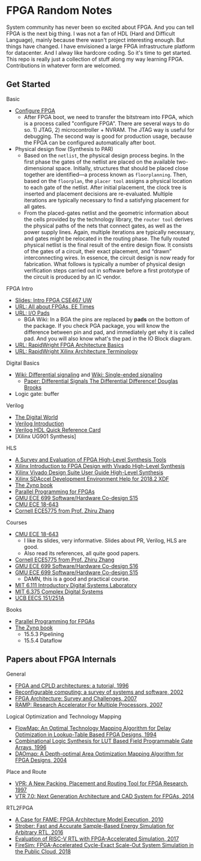 # FPGA Random Notes

System community has never been so excited about FPGA. And you can tell FPGA is
the next big thing. I was not a fan of HDL (Hard and Difficult Language), mainly
because there wasn't project interesting enough. But things have changed.
I have envisioned a large FPGA infrastructure platform for datacenter. And I alway
like hardcore coding. So it's time to get started.
This repo is really just a collection of stuff along my way learning FPGA.
Contributions in whatever form are welcomed.


## Get Started

Basic
- [Configure FPGA](https://www.fpga4fun.com/FPGAinfo7.html)
    - After FPGA boot, we need to transfer the bitstream into FPGA, which is a process called "configure FPGA". There are several ways to do so. 1) JTAG, 2) microcontroller + NVRAM. The JTAG way is useful for debugging. The second way is good for production usage, because the FPGA can be configured automatically after boot.
- Physical design flow (Synthesis to PAR)
    - Based on the `netlist`, the physical design process begins. In the first phase the gates of the
netlist are placed on the available two-dimensional space. Initially, structures that should be placed
close together are identified—a process known as `floorplanning`. Then, based on the `floorplan`,
the `placer tool` assigns a physical location to each gate of the netlist. After initial placement, the
clock tree is inserted and placement decisions are re-evaluated. Multiple iterations are typically
necessary to find a satisfying placement for all gates.
    - From the placed-gates netlist and the geometric information about the cells provided by
the technology library, the `router tool` derives the physical paths of the nets that connect gates,
as well as the power supply lines. Again, multiple iterations are typically necessary, and gates
might be relocated in the routing phase. The fully routed physical netlist is the final result of
the entire design flow. It consists of the gates of a circuit, their exact placement, and “drawn”
interconnecting wires. In essence, the circuit design is now ready for fabrication. What follows
is typically a number of physical design verification steps carried out in software before a first
prototype of the circuit is produced by an IC vendor.

FPGA Intro
- [Slides: Intro FPGA CSE467 UW](https://courses.cs.washington.edu/courses/cse467/03wi/FPGA.pdf)
- [URL: All about FPGAs, EE Times](https://www.eetimes.com/document.asp?doc_id=1274496)
- [URL: I/O Pads](http://www2.eng.cam.ac.uk/~dmh/4b7/resource/section14.htm)
  	- BGA Wiki: In a BGA the pins are replaced by __pads__ on the bottom of the package. If you check PGA package, you will know the difference between pin and pad, and immediately get why it is called pad. And you will also know what's the pad in the IO Block diagram.
- [URL: RapidWright FPGA Architecture Basics](http://www.rapidwright.io/docs/FPGA_Architecture.html)
- [URL: RapidWright Xilinx Architecture Terminology](http://www.rapidwright.io/docs/Xilinx_Architecture.html)

Digital Basics
- [Wiki: Differential signaling](https://en.wikipedia.org/wiki/Differential_signaling) and [Wiki: Single-ended signaling](https://en.wikipedia.org/wiki/Single-ended_signaling)
    - [Paper: Differential Signals The Differential Difference! Douglas Brooks](https://www.ultracad.com/articles/differentialsignals.pdf)
- Logic gate: buffer


Verilog
- [The Digital World](http://web.mit.edu/6.111/volume2/www/f2018/handouts/TheDigitalWorld.pdf)
- [Verilog Introduction](http://www.lsi.upc.edu/~jordicf/Teaching/secretsofhardware/VerilogIntroduction_Nyasulu.pdf)
- [Verilog HDL Quick Reference Card](http://www.ece.uvic.ca/~fayez/courses/ceng465/vlogref.pdf)
- [Xilinx UG901 Synthesis]

HLS
- [A Survey and Evaluation of FPGA High-Level Synthesis Tools](https://janders.eecg.utoronto.ca/pdfs/tcad_hls.pdf)
- [Xilinx Introduction to FPGA Design with Vivado High-Level Synthesis](https://www.xilinx.com/support/documentation/sw_manuals/ug998-vivado-intro-fpga-design-hls.pdf)
- [Xilinx Vivado Design Suite User Guide High-Level Synthesis](https://www.xilinx.com/support/documentation/sw_manuals/xilinx2018_2/ug902-vivado-high-level-synthesis.pdf)
- [Xilinx SDAccel Development Environment Help for 2018.2 XDF](https://www.xilinx.com/html_docs/xilinx2018_2_xdf/sdaccel_doc/index.html)
- [The Zynq book](http://www.zynqbook.com/)
- [Parallel Programming for FPGAs](https://arxiv.org/abs/1805.03648)
- [GMU ECE 699 Software/Hardware Co-design S15](https://ece.gmu.edu/coursewebpages/ECE/ECE699_SW_HW/S15/)
- [CMU ECE 18-643](http://users.ece.cmu.edu/~jhoe/doku/doku.php?id=18-643_course_schedule_fall_2017)
- [Cornell ECE5775 from Prof. Zhiru Zhang](http://www.csl.cornell.edu/courses/ece5775/)

Courses
- [CMU ECE 18-643](http://users.ece.cmu.edu/~jhoe/doku/doku.php?id=18-643_course_schedule_fall_2017)
    - I like its slides, very informative. Slides about PR, Verilog, HLS are good.
    - Also read its references, all quite good papers.
- [Cornell ECE5775 from Prof. Zhiru Zhang](http://www.csl.cornell.edu/courses/ece5775/)
- [GMU ECE 699 Software/Hardware Co-design S16](https://ece.gmu.edu/coursewebpages/ECE/ECE699_SW_HW/S16/)
- [GMU ECE 699 Software/Hardware Co-design S15](https://ece.gmu.edu/coursewebpages/ECE/ECE699_SW_HW/S15/)
    - DAMN, this is a good and practical course.
- [MIT 6.111 Introductory Digital Systems Laboratory](http://web.mit.edu/6.111/volume2/www/f2018/index.html)
- [MIT 6.375 Complex Digital Systems](http://csg.csail.mit.edu/6.375/6_375_2016_www/index.html)
- [UCB EECS 151/251A](http://inst.eecs.berkeley.edu/~eecs151/sp18/)

Books
- [Parallel Programming for FPGAs](https://arxiv.org/abs/1805.03648)
- [The Zynq book](http://www.zynqbook.com/)
    - 15.5.3 Pipelining
    - 15.5.4 Dataflow

## Papers about FPGA Internals

General
- [FPGA and CPLD architectures: a tutorial, 1996](http://www.eecg.toronto.edu/~jayar/pubs/brown/DTSurvey.pdf)
- [Reconfigurable computing: a survey of systems and software, 2002](https://people.ece.uw.edu/hauck/publications/ConfigCompute.pdf)
- [FPGA Architecture: Survey and Challenges, 2007](http://www.eecg.toronto.edu/~jayar/pubs/kuon/foundtrend08.pdf)
- [RAMP: Research Accelerator For Multiple Processors, 2007](http://citeseerx.ist.psu.edu/viewdoc/download?doi=10.1.1.437.4076&rep=rep1&type=pdf)

Logical Optimization and Technology Mapping
- [FlowMap: An Optimal Technology Mapping Algorithm for Delay Optimization in Lookup-Table Based FPGA Designs, 1994](http://citeseerx.ist.psu.edu/viewdoc/download?doi=10.1.1.22.9473&rep=rep1&type=pdf)
- [Combinational Logic Synthesis for LUT Based Field Programmable Gate Arrays, 1996](http://citeseerx.ist.psu.edu/viewdoc/download;jsessionid=A93A485E9AAE008EE16450279ED1CE63?doi=10.1.1.5.3571&rep=rep1&type=pdf)
- [DAOmap: A Depth-optimal Area Optimization Mapping Algorithm for FPGA Designs, 2004](https://cadlab.cs.ucla.edu/~cong/papers/CRU79_chen.pdf)

Place and Route
- [VPR: A New Packing, Placement and Routing Tool for FPGA Research, 1997](http://www.eecg.toronto.edu/~vaughn/papers/fpl97.pdf)
- [VTR 7.0: Next Generation Architecture and CAD System for FPGAs, 2014](http://www.eecg.toronto.edu/~jayar/pubs/luu/luutrets14.pdf)

RTL2FPGA
- [A Case for FAME: FPGA Architecture Model Execution, 2010](https://people.eecs.berkeley.edu/~krste/papers/fame-isca2010.pdf)
- [Strober: Fast and Accurate Sample-Based Energy Simulation for Arbitrary RTL, 2016](https://people.eecs.berkeley.edu/~krste/papers/fame-isca2010.pdf)
- [Evaluation of RISC-V RTL with FPGA-Accelerated Simulation, 2017](https://pdfs.semanticscholar.org/f4dd/f85e953f30a25250baf958c2a2619380bf9b.pdf)
- [FireSim: FPGA-Accelerated Cycle-Exact Scale-Out System Simulation in the Public Cloud, 2018](https://sagark.org/assets/pubs/firesim-isca2018.pdf)
